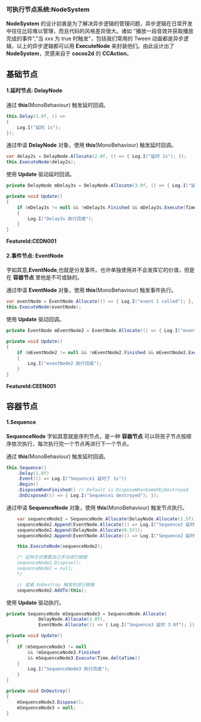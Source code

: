 ### 可执行节点系统:NodeSystem 

**NodeSystem** 的设计初衷是为了解决异步逻辑的管理问题，异步逻辑在日常开发中往往比较难以管理，而且代码的风格差异很大。诸如 "播放一段音效并获取播放完成的事件","当 xxx 为 true 时触发"，包括我们常用的 Tween 动画都是异步逻辑，以上的异步逻辑都可以用 **ExecuteNode** 来封装他们。由此设计出了 **NodeSystem**，灵感来自于 **cocos2d** 的 **CCAction**。

## 基础节点

#### 1.延时节点: DelayNode

通过 **this**(MonoBehaviour) 触发延时回调。

``` csharp
this.Delay(1.0f, () =>
{
	Log.I("延时 1s");
});
```

通过申请 **DelayNode** 对象，使用 **this**(MonoBehaviour) 触发延时回调。

``` csharp
var delay2s = DelayNode.Allocate(2.0f, () => { Log.I("延时 2s"); });
this.ExecuteNode(delay2s);
```

使用 **Update** 驱动延时回调。

``` csharp
private DelayNode mDelay3s = DelayNode.Allocate(3.0f, () => { Log.I("延时 3s"); });

private void Update()
{
	if (mDelay3s != null && !mDelay3s.Finished && mDelay3s.Execute(Time.deltaTime))
	{
		Log.I("Delay3s 执行完成");
	}
}
```

**FeatureId:CEDN001**

#### 2.事件节点: EventNode

​	字如其意,**EventNode**,也就是分发事件。也许单独使用并不会发挥它的价值，但是在 **容器节点** 里他是不可或缺的。

通过申请 **EventNode** 对象，使用 **this**(MonoBehaviour) 触发事件执行。

``` csharp
var eventNode = EventNode.Allocate(() => { Log.I("event 1 called"); }, () => { Log.I("event 2 called"); });
this.ExecuteNode(eventNode);
```

使用 **Update** 驱动回调。

``` csharp
private EventNode mEventNode2 = EventNode.Allocate(() => { Log.I("event 3 called"); }, () => { Log.I("event 4 called"); });

private void Update()
{
	if (mEventNode2 != null && !mEventNode2.Finished && mEventNode2.Execute(Time.deltaTime))
	{
		Log.I("eventNode2 执行完成");
	}
}
```

**FeatureId:CEEN001**

## 容器节点

#### 1.Sequence

**SequenceNode** 字如其意就是序列节点，是一种 **容器节点** 可以将孩子节点按顺序依次执行，每次执行完一个节点再进行下一个节点。

通过 **this**(MonoBehaviour) 触发延时回调。

``` csharp
this.Sequence()
	.Delay(1.0f)
	.Event(() => Log.I("Sequence1 延时了 1s"))
	.Begin()
	.DisposeWhenFinished() // Default is DisposeWhenGameObjDestroyed
	.OnDisposed(() => { Log.I("Sequence1 destroyed"); });
```

通过申请 **SequenceNode** 对象，使用 **this**(MonoBehaviour) 触发节点执行。

``` csharp
	var sequenceNode2 = SequenceNode.Allocate(DelayNode.Allocate(1.5f));
	sequenceNode2.Append(EventNode.Allocate(() => Log.I("Sequence2 延时 1.5s")));
	sequenceNode2.Append(DelayNode.Allocate(0.5f));
	sequenceNode2.Append(EventNode.Allocate(() => Log.I("Sequence2 延时 2.0s")));

	this.ExecuteNode(sequenceNode2);

	/* 这种方式需要自己手动进行销毁
	sequenceNode2.Dispose();
	sequenceNode2 = null;
	*/

	// 或者 OnDestroy 触发时进行销毁
	sequenceNode2.AddTo(this);
```

使用 **Update** 驱动执行。

``` csharp
private SequenceNode mSequenceNode3 = SequenceNode.Allocate(
			DelayNode.Allocate(3.0f),
			EventNode.Allocate(() => { Log.I("Sequence3 延时 3.0f"); }));

private void Update()
{
    if (mSequenceNode3 != null 
        && !mSequenceNode3.Finished 
        && mSequenceNode3.Execute(Time.deltaTime))
	{
		Log.I("SequenceNode3 执行完成");
	}
}

private void OnDestroy()
{
	mSequenceNode3.Dispose();
	mSequenceNode3 = null;
}
```

